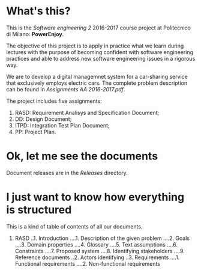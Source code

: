 # What's this?

This is the *Software engineering 2* 2016-2017 course project at Politecnico di Milano: **PowerEnjoy**.

The objective of this project is to apply in practice what we learn during lectures with the purpose of becoming confident with software engineering practices and able to address new software engineering issues in a rigorous way.

We are to develop a digital managemnet system for a car-sharing service that exclusively employs electric cars.
The complete problem description can be found in *Assignments AA 2016-2017.pdf*.

The project includes five assignments:
1. RASD: Requirement Analisys and Specification Document;
2. DD: Design Document;
3. ITPD: Integration Test Plan Document;
4. PP: Project Plan.

# Ok, let me see the documents

Document releases are in the *Releases* directory.

# I just want to know how everything is structured

This is a kind of table of contents of all our documents.

1. RASD
..1. Introduction
....1. Description of the given problem
....2. Goals
....3. Domain properties
....4. Glossary
....5. Text assumptions
....6. Constraints
....7. Proposed system
....8. Identifying stakeholders
....9. Reference documents
..2. Actors identifying
..3. Requirements
....1. Functional requirements
....2. Non-functional requirements
